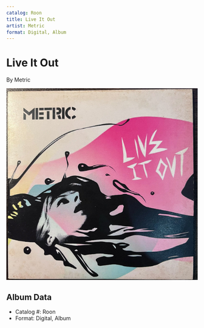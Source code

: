 ```yaml
---
catalog: Roon
title: Live It Out
artist: Metric
format: Digital, Album
---
```


# Live It Out

By Metric

![](../../assets/albumcovers/Metric-Live_It_Out.png)

## Album Data

- Catalog #: Roon
- Format: Digital, Album

